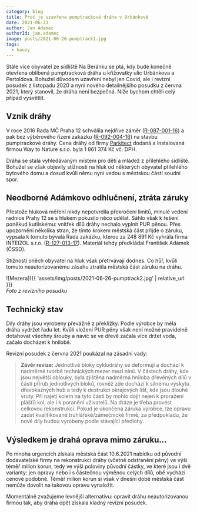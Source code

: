 ```yaml
---
category: blog
title: Proč je uzavřena pumptracková dráha v Urbánkově
date: 2021-06-23
author: Jan Adamec
authorId: jan.adamec
image: posts/2021-06-26-pumptrack1.jpg
tags:
  - kauzy
---
```


Stále více obyvatel ze sídliště Na Beránku se ptá, kdy bude konečně otevřena oblíbená pumptracková dráha u křižovatky ulic Urbánkova a Pertoldova. Bohužel důvodem uzavření nebyl jen Covid, ale i revizní posudek z listopadu 2020 a nyní nového detailnějšího posudku z června 2021, který stanovil, že dráha není bezpečná. Níže bychom chtěli celý případ vysvětlit.

## Vznik dráhy

V roce 2016 Rada MČ Praha 12 schválila nejdříve záměr ([R-087-001-16](https://www.praha12.cz/VismoOnline_ActionScripts/File.ashx?id_org=80112&id_dokumenty=49983)) a pak bez výběrového řízení zakázku ([R-092-004-16](https://www.praha12.cz/VismoOnline_ActionScripts/File.ashx?id_org=80112&id_dokumenty=50530)) na stavbu pumptrackové dráhy. Cena dráhy od firmy [Parkitect](http://www.bikeparkitect.com) dodaná a instalovaná firmou Way to Nature s.r.o. byla 1&nbsp;861&nbsp;374 Kč vč. DPH.

Dráha se stala vyhledávaným místem pro děti a mládež z přilehlého sídliště. Bohužel se však objevily stížnosti na hluk od některých obyvatel přilehlého bytového domu a dosud kvůli němu nyní vedou s městskou částí soudní spor.

## Neodborné Adámkovo odhlučnení, ztráta záruky

Přestože hluková měření nikdy nepotvrdila překročení limitů, minulé vedení radnice Prahy 12 se s hlukem pokusilo něco udělat. Sáhlo však k řešení poněkud kutilskému: vnitřek dílů dráhy nechalo vyplnit PUR pěnou. Přes upozornění několika stran, že tímto krokem městská část přijde o záruku, vypsala k tomuto bývalá Rada zakázku, kterou za 248&nbsp;891 Kč vyhrála firma INTEIZOL s.r.o. ([R-127-013-17](https://www.praha12.cz/VismoOnline_ActionScripts/File.ashx?id_org=80112&id_dokumenty=55603)). Materiál tehdy předkládal František Adámek (ČSSD).

Stížnosti oněch obyvatel na hluk však přetrvávají dodnes. Co hůř, kvůli tomuto neautorizovanému zásahu ztratila městská část záruku na dráhu.

![Mezera]({{ 'assets/img/posts/2021-06-26-pumptrack2.jpg' | relative_url }})
<br>_Foto z revizního posudku_

## Technický stav

Díly dráhy jsou vyrobeny převážně z překližky. Podle výrobce by měla dráha vydržet řadu let. Kvůli vložení PUR pěny však není možné pravidelně dotahovat všechny šrouby a navíc se ve dřevě začala více držet voda, začalo docházet k hnilobě.

Revizní posudek z června 2021 poukázal na zásadní vady:

> **Závěr revize:** Jednotlivé bloky cyklodráhy se deformují a dochází k nadměrné tvorbě technických mezer mezi nimi. V částech dráhy, kde jsou největší oblouky, byla zjištěna nadměrná hniloba dřevěných dílů v části přírub jednotlivých bloků, rovněž zde dochází k silnému výskytu dřevokazných hub a tedy k destrukci okrajových lišt, kde jsou dlouhé vruty. Při najetí kolem na tyto části by mohlo dojít nejen k proražení plášťů kol, ale i k poranění uživatelů. Na dráze je třeba provést celkovou rekonstrukci. Pokud je ukončena záruka výrobce, lze opravu zadat kvalifikované truhlářské/zámečnické firmě, za předpokladu, že nové díly budou vyrobeny podle stávající předlohy.


## Výsledkem je drahá oprava mimo záruku...
Po mnoha urgencích získala městská část 10.6.2021 nabídku od původní dodavatelské firmy na rekonstrukci dráhy (včetně odstranění pěny) ve výši téměř milion korun, tedy ve výši poloviny původní částky, ve které jsou i dvě varianty: jen opravy nebo i s částečnou výměnou celých dílů, obě vychází cenově podobně. Téměř milion korun si však v dnešní době městská část nemůže dovolit na takovou opravu vynaložit.

Momentálně zvažujeme levnější alternativu: opravit dráhu  neautorizovanou firmou tak, aby dráha opět získala kladný revizní posudek.

